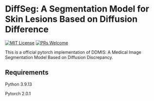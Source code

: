 # DiffSeg: A Segmentation Model for Skin Lesions Based on Diffusion Difference

[![MIT License](https://img.shields.io/badge/license-MIT-green.svg)](https://opensource.org/licenses/MIT) [![PRs Welcome](https://img.shields.io/badge/PRs-welcome-brightgreen
)](http://makeapullrequest.com)
<!-- TOC -->

This is a official pytorch implementation of DDMIS: A Medical Image Segmentation Model Based on Diffusion Discrepancy.

## Requirements
Python 3.9.13

Pytorch 2.0.1


